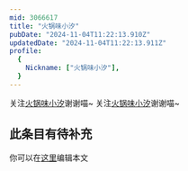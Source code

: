```yaml
---
mid: 3066617
title: "火锅味小汐"
pubDate: "2024-11-04T11:22:13.910Z"
updatedDate: "2024-11-04T11:22:13.911Z"
profile:
  {
    Nickname: ["火锅味小汐"],
  }
---
```


关注[火锅味小汐](https://space.bilibili.com/3066617)谢谢喵~ 关注[火锅味小汐](https://space.bilibili.com/3066617)谢谢喵~

## 此条目有待补充
你可以在[这里](https://github.com/Yuhanawa/VTuber.ICU-Content/edit/master/v/火锅味小汐/index.md)编辑本文
